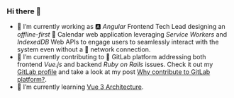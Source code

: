 ### Hi there 👋

- 🔭 I’m currently working as 🅰️ _Angular_ Frontend Tech Lead designing an _offline-first_ 📅 Calendar web application leveraging _Service Workers_ and _IndexedDB_ Web APIs to engage users to seamlessly interact with the system even without a 📶 network connection.  
- 👯 I’m currently contributing to 🦊 GitLab platform addressing both frontend _Vue.js_ and backend _Ruby on Rails_ issues. Check it out my [GitLab profile](https://gitlab.com/dannyelcf) and take a look at my post [Why contribute to GitLab platform?](https://dannyelcf.dev/blog/why-contribute-to-gitlab-platform/).
- 🌱 I’m currently learning [Vue 3 Architecture](https://www.vuemastery.com/courses/vue3-deep-dive-with-evan-you/vue3-overview/).
